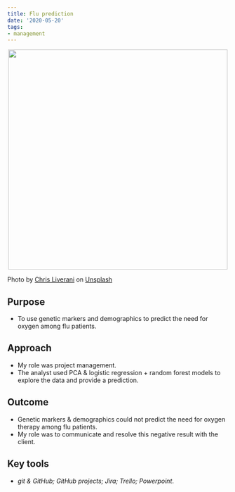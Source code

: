 ```yaml
---
title: Flu prediction
date: '2020-05-20'
tags:
- management
---
```


<p align="center">
<img src="https://daryavanichkina.com/images/2111_flu.jpg" width="500" />
</p>

Photo by <a href="https://unsplash.com/@chrisliverani?utm_source=unsplash&utm_medium=referral&utm_content=creditCopyText">Chris Liverani</a> on <a href="https://unsplash.com/s/photos/flu?utm_source=unsplash&utm_medium=referral&utm_content=creditCopyText">Unsplash</a>
  

## Purpose

- To use genetic markers and demographics to predict the need for oxygen among flu patients. 

## Approach

- My role was project management.
- The analyst used PCA & logistic regression + random forest models to explore the data and provide a prediction.
## Outcome

- Genetic markers & demographics could not predict the need for oxygen therapy among flu patients.
- My role was to communicate and resolve this negative result with the client.


## Key tools

- *git & GitHub; GitHub projects; Jira; Trello; Powerpoint*.